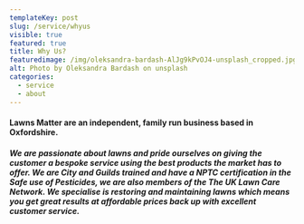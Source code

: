 ```yaml
---
templateKey: post
slug: /service/whyus
visible: true
featured: true
title: Why Us?
featuredimage: /img/oleksandra-bardash-AlJg9kPvOJ4-unsplash_cropped.jpg
alt: Photo by Oleksandra Bardash on unsplash
categories:
  - service
  - about
---
```

#### Lawns Matter are an independent, family run business based in Oxfordshire.  ####

##### We are passionate about lawns and pride ourselves on giving the customer a bespoke service using the best products the market has to offer. We are City and Guilds trained and have a NPTC certification in the Safe use of Pesticides, we are also members of the The UK Lawn Care Network. We specialise is restoring and maintaining lawns which means you get great results at affordable prices back up with excellent customer service. #####
